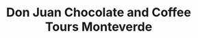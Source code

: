 ---
title: "Don Juan Chocolate and Coffee Tours Monteverde"
url: /monteverde/don-juan-chocolate-and-coffee-tours-monteverde/
shop: agencia de viajes
---